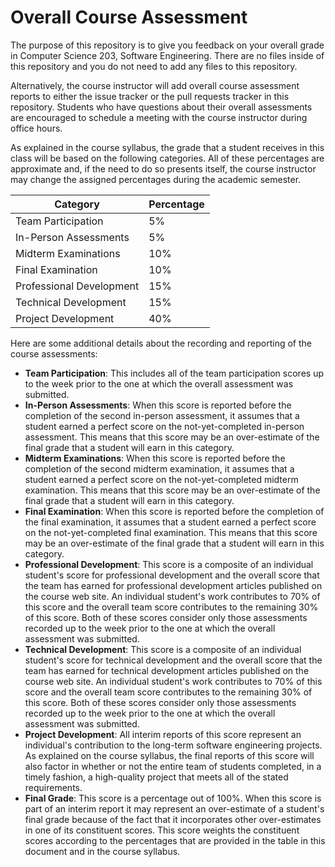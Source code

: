 # Overall Course Assessment

The purpose of this repository is to give you feedback on your overall grade in
Computer Science 203, Software Engineering. There are no files inside of this
repository and you do not need to add any files to this repository.

Alternatively, the course instructor will add overall course assessment reports
to either the issue tracker or the pull requests tracker in this repository.
Students who have questions about their overall assessments are encouraged to
schedule a meeting with the course instructor during office hours.

As explained in the course syllabus, the grade that a student receives in this
class will be based on the following categories. All of these percentages are
approximate and, if the need to do so presents itself, the course instructor may
change the assigned percentages during the academic semester.

| Category                 | Percentage |
|--------------------------|------------|
| Team Participation       |  5%        |
| In-Person Assessments    |  5%        |
| Midterm Examinations     |  10%       |
| Final Examination        |  10%       |
| Professional Development |  15%       |
| Technical Development    |  15%       |
| Project Development      |  40%       |

Here are some additional details about the recording and reporting of the course
assessments:

- **Team Participation**: This includes all of the team participation scores up
to the week prior to the one at which the overall assessment was submitted.
- **In-Person Assessments**: When this score is reported before the completion
of the second in-person assessment, it assumes that a student earned a perfect
score on the not-yet-completed in-person assessment. This means that this score
may be an over-estimate of the final grade that a student will earn in this
category.
- **Midterm Examinations**: When this score is reported before the completion of
the second midterm examination, it assumes that a student earned a perfect score
on the not-yet-completed midterm examination. This means that this score may be
an over-estimate of the final grade that a student will earn in this category.
- **Final Examination**: When this score is reported before the completion of
the final examination, it assumes that a student earned a perfect score on the
not-yet-completed final examination. This means that this score may be an
over-estimate of the final grade that a student will earn in this category.
- **Professional Development**: This score is a composite of an individual
student's score for professional development and the overall score that the team
has earned for professional development articles published on the course web
site. An individual student's work contributes to 70% of this score and the
overall team score contributes to the remaining 30% of this score. Both of these
scores consider only those assessments recorded up to the week prior to the one
at which the overall assessment was submitted.
- **Technical Development**: This score is a composite of an individual
student's score for technical development and the overall score that the team
has earned for technical development articles published on the course web site.
An individual student's work contributes to 70% of this score and the overall
team score contributes to the remaining 30% of this score. Both of these scores
consider only those assessments recorded up to the week prior to the one at
which the overall assessment was submitted.
- **Project Development**: All interim reports of this score represent an
individual's contribution to the long-term software engineering projects. As
explained on the course syllabus, the final reports of this score will also
factor in whether or not the entire team of students completed, in a timely
fashion, a high-quality project that meets all of the stated requirements.
- **Final Grade**: This score is a percentage out of 100%. When this score is
part of an interim report it may represent an over-estimate of a student's final
grade because of the fact that it incorporates other over-estimates in one of
its constituent scores. This score weights the constituent scores according to
the percentages that are provided in the table in this document and in the
course syllabus.
